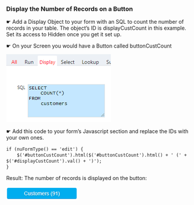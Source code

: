### Display the Number of Records on a Button

☛  Add a Display Object to your form with an SQL to count the number of records in your table. The object’s ID is displayCustCount in this example. Set its access to Hidden once you get it set up.

☛  On your Screen​ you would have a Button​ called buttonCustCount

<p align="left">
  <img src="screenshots/display_object_count.png" width="282">
</p>

☛  Add this code to your form’s Javascript section and replace the IDs with your own ones.

```
if (nuFormType() == 'edit') {
    $('#buttonCustCount').html($('#buttonCustCount').html() + ' (' + $('#displayCustCount').val() + ')');
}
```

Result: The number of records is displayed on the button:

<p align="left">
  <img src="screenshots/button_object_count.png" width="195">
</p>
